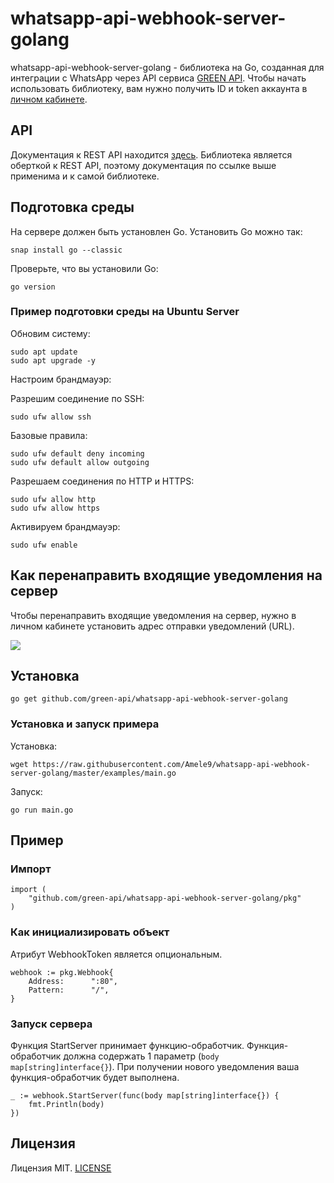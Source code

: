 # whatsapp-api-webhook-server-golang

whatsapp-api-webhook-server-golang - библиотека на Go, созданная для интеграции с WhatsApp через API
сервиса [GREEN API](https://green-api.com/). Чтобы начать использовать библиотеку, вам нужно получить ID и token
аккаунта в [личном кабинете](https://console.green-api.com/).

## API

Документация к REST API находится [здесь](https://green-api.com/docs/api/). Библиотека является оберткой к REST API,
поэтому документация по ссылке выше применима и к самой библиотеке.

## Подготовка среды

На сервере должен быть установлен Go. Установить Go можно так:

```shell
snap install go --classic
```

Проверьте, что вы установили Go:

```shell
go version
```

### Пример подготовки среды на Ubuntu Server

Обновим систему:

```shell
sudo apt update
sudo apt upgrade -y
```

Настроим брандмауэр:

Разрешим соединение по SSH:

```shell
sudo ufw allow ssh
```

Базовые правила:

```shell
sudo ufw default deny incoming
sudo ufw default allow outgoing
```

Разрешаем соединения по HTTP и HTTPS:

```shell
sudo ufw allow http
sudo ufw allow https
```

Активируем брандмауэр:

```shell
sudo ufw enable
```

## Как перенаправить входящие уведомления на сервер

Чтобы перенаправить входящие уведомления на сервер, нужно в личном кабинете установить адрес отправки уведомлений (URL).

![](https://raw.githubusercontent.com/green-api/whatsapp-api-webhook-server-python/master/media/ChangeWebhookServerURL.png)

## Установка

```shell
go get github.com/green-api/whatsapp-api-webhook-server-golang
```

### Установка и запуск примера

Установка:

```shell
wget https://raw.githubusercontent.com/Amele9/whatsapp-api-webhook-server-golang/master/examples/main.go
```

Запуск:

```shell
go run main.go
```

## Пример

### Импорт

```
import (
	"github.com/green-api/whatsapp-api-webhook-server-golang/pkg"
)
```

### Как инициализировать объект

Атрибут WebhookToken является опциональным.

```
webhook := pkg.Webhook{
    Address:      ":80",
    Pattern:      "/",
}
```

### Запуск сервера

Функция StartServer принимает функцию-обработчик. Функция-обработчик должна содержать 1
параметр (`body map[string]interface{}`). При получении нового уведомления ваша функция-обработчик будет выполнена.

```
_ := webhook.StartServer(func(body map[string]interface{}) {
    fmt.Println(body)
})
```

## Лицензия

Лицензия MIT. [LICENSE](LICENSE)
